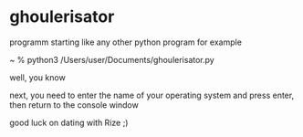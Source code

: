 # ghoulerisator

programm starting like any other python program
for example

~ % python3 /Users/user/Documents/ghoulerisator.py

well, you know

next, you need to enter the name of your operating system and press enter, then return to the console window

good luck on dating with Rize ;)
